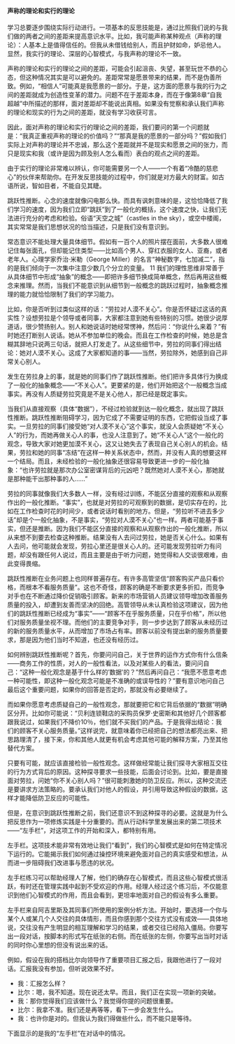 #### 声称的理论和实行的理论

学习总要逐步围绕实际行动进行。一项基本的反思技能是，通过比照我们说的与我们做的两者之间的差距来提高意识水平。比如，我可能声称某种观点（声称的理论）：人基本上是值得信任的。但我从未借钱给别人，而且护财如命，妒忌他人。显然，我实行的理论、深层的心智模式，与我声称的理论不一致。

声称的理论和实行的理论之间的差距，可能会引起沮丧、失望，甚至玩世不恭的心态，但这种情况其实是可以避免的。差距常常是愿景带来的结果，而不是伪善所致。例如，“相信人”可能真是我愿景的一部分。于是，这方面的愿景与我的行为之间的差距就成为创造性变革的潜力。问题不在于差距本身，而在于像第8章“自我超越”中所描述的那样，面对差距却不能说出真相。如果没有觉察和承认我们声称的理论和现实的行为之间的差距，就没有学习收获可言。

因此，面对声称的理论和实行的理论之间的差距，我们要问的第一个问题就是：“我真正重视声称的理论的价值吗？”“那真是我的愿景的一部分吗？”假如我们实际上对声称的理论并不忠诚，那么这个差距就并不是现实和愿景之间的张力，而只是现实和我（或许是因为顾及别人怎么看而）表白的观点之间的差距。

由于实行的理论非常难以辨认，你可能需要另一个人——一个有着“冷酷的慈悲心”的伙伴来帮助你。在开发反思技能的过程中，你们就是对方最大的财富。如古语所说，智如目者，不能自见其睫。

跳跃性推断。心念的速度就像闪电那么快。而具有讽刺意味的是，这恰恰降低了我们学习的速度，因为我们立即“跳跃”到了一般化的概括，这个速度之快，让我们无法进行充分的考虑和检验。俗语“天空之城”（castles in the sky），或空中楼阁，其实常常是我们思想状况的恰当描述，只是我们没有意识到。

常态意识不能处理大量具体细节。假如有一百个人的照片摆在面前，大多数人很难记住每张面孔，但却能记住类型——比如高个男人、穿红衣服的女人、亚裔，或者老年人。心理学家乔治·米勒（George Miller）的名言“神秘数字，七加减二”，指的是我们倾向于一次集中注意少数几个分立的变量。 11 我们的理性思维非常善于从具体细节中形成“抽象”的概念——即把许多细节换成简单概念，然后再用这些概念来推理。然而，当我们不能意识到从细节到一般概念的跳跃过程时，抽象概念推理的能力就恰恰限制了我们的学习能力。

比如，你是否听到过类似这样的话：“劳拉对人漠不关心”。你是否怀疑过这话的真实性？设想劳拉是个领导或者同事，大家都注意到她有些特别的习惯。她很少说厚道话，很少赞扬别人。别人和她说话时她经常愣神，然后问：“你说什么来着？”有时她还打断别人说话。她从不参加单位的晚会。而且在工作检查的时候，她总是含糊其辞地只说两三句话，就把人打发走了。从这些细节中，劳拉的同事们得出结论：她对人漠不关心。这成了大家都知道的事——当然，劳拉除外，她感到自己非常关心别人。

发生在劳拉身上的事，就是她的同事们作了跳跃性推断。他们把许多具体行为换成了一般化的抽象概念——“不关心人”。更要紧的是，他们开始把这个一般概念当成事实。再没有人质疑劳拉究竟是不是关心他人，那已经是既定事实。

当我们从直接观察（具体“数据”），不经过检验就到达一般化概念，就出现了跳跃性推断。跳跃性推断阻碍学习，因为它成了不需要证明的东西，它把假设当成了事实。一旦劳拉的同事们接受她“对人漠不关心”这个事实，就没人会质疑她“不关心人”的行为，而她再做关心人的事，也没人注意到了。她“不关心人”这个一般化的观念，导致大家对她更加漠不关心，这又让她失去了表现自己关心别人的机会。结果，劳拉和她的同事“冻结”在这样一种关系状态中，然而，并没有人真的想要这样一个结局。而且，未经检验的一般化抽象还很容易导致更进一步的一般化抽象：“也许劳拉就是那次办公室密谋背后的元凶吧？既然她对人漠不关心，那她就是那种能干出那种事的人……”

劳拉的同事就像我们大多数人一样，没有经过训练，不能区分直接的观察和从观察作出的一般化推断。“事实”，也就是对劳拉的可观察到的数据，是切实存在的，比如在工作检查时花的时间少，或者说话时看别的地方。但是，“劳拉听不进去多少话”却是个一般化抽象，不是事实，“劳拉对人漠不关心”也一样。两者可能基于事实，但还是推断。因为我们不能区分直接的观察和从观察作出的一般化推断，所以从来想不到要去检查这种推断。结果没有人去问过劳拉，她是否关心什么。如果有人去问，他可能就会发现，劳拉心里还是很关心人的。还可能发现劳拉听力有问题，却没有跟任何人说过，而且主要是由于听力问题，她觉得和人交谈很艰难，由此变得畏缩。

跳跃性推断在业务问题上也同样普遍存在。有许多高管坚信“顾客购买产品只看价格，而根本不看服务质量”。这也不奇怪，顾客的确是不断要求更多折扣，而竞争对手也在不断通过降价促销吸引顾客。新来的市场营销人员建议领导增加改善服务质量的投入，却遭到友善而坚决的回绝。高管领导从未认真检验这项建议，因为他们的跳跃性推断已经成为“事实”——“顾客不在乎服务质量，只在乎价格”，所以他们对服务质量坐视不理。而他们的主要竞争对手，则一步步达到了顾客从未经历过的新的服务质量水平，从而增加了市场占有率。顾客以前没有提出新的服务质量要求，那是因为他们当时不知道，也还没有经历过。

如何辨别跳跃性推断呢？首先，你要问问自己，关于世界的运作方式你有什么信条——商务工作的性质，对人的一般性看法，以及对某些人的看法，要问问自己：“这种一般化观念是基于什么样的’数据’的？”然后再问自己：“我愿不愿意考虑一种可能性，即这种一般化观念可能是不准确的或误导性的？”要有意识地问自己最后这个重要问题，如果你的回答是否定的，那就没有必要继续了。

而如果你愿意考虑质疑自己的一般性观念，那就要把它和它背后依据的“数据”明确区分开。比如你可能说：“贝利连锁鞋店的采购员保罗·史密斯和其他好几个顾客都跟我说过，如果我们不降价10％，他们就不买我们的产品。于是我得出结论：我们的顾客不关心服务质量。”这样说完，就意味着你已经把自己的想法都亮出来、把思路理清了，接下来，你和其他人就更有机会考虑其他可能的解释方案，乃至其他替代方案。

只要有可能，就应该直接检验一般性观念。这样做经常能让我们探寻大家相互交往的行为方式背后的原因。这种探寻要求一些技能，后面会讨论到。比如，要是直接面对劳拉，问她“你不关心别人吗？”很可能刺激她的防卫反应。所以，这种交流还是要讲求方法策略的。要承认我们对他人的假设，并引用导致这种假设的数据，这样才能降低防卫反应的可能性。

但是，在意识到跳跃性推断之前，我们还意识不到这种探寻的必要。这就是为什么把反思作为一项修炼实践是十分重要的。而从行动科学里发展出来的第二项技术——“左手栏”，对这项工作的开始和深入，都特别有用。

左手栏。这项技术能非常有效地让我们“看到”，我们的心智模式是如何在特定情况下运行的。它能揭示我们如何通过操控环境来避免面对自己的真实感受和想法，从而进一步阻碍我们改进事与愿违的状况。

左手栏练习可以帮助经理人了解，他们的确存在心智模式，而且这些心智模式很活跃，有时还在管理实践中起到不受欢迎的作用。经理人经过这个练习后，不仅能意识到他们心智模式的作用，而且会看到，更坦率地面对自己的假设有多么重要。

左手栏来自阿吉里斯及其同事们所使用的案例分析方法。开始时，要选择一个你与某个人或某几个人交往的具体情形，而且你感到那个交往方式没有成效——具体地说，交往没有产生明显的相互理解和学习的结果，或者交往已经陷入僵局。你要写出一段对话，按脚本的形式写在纸张的右侧。而在纸张的左侧，你要写出当时对话的同时你心里想的但没有说出来的话。

例如，假设在我的搭档比尔向领导作了重要项目汇报之后，我跟他进行了一段对话。汇报我没有参加，但听说效果不好。

*   我：汇报怎么样？
*   比尔：嗯，我不知道。现在说还太早。而且，我们正在实现一项新的突破。
*   我：那你觉得我们应该做什么？我觉得你提的问题很重要。
*   比尔：我拿不准。我们还是再等等，看下一步会发生什么。
*   我：也许你是对的。但我认为我们得做些什么，而不能只是等待。

下面显示的是我的“左手栏”在对话中的情况。